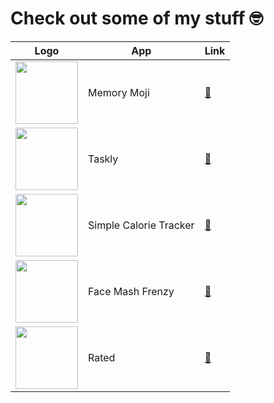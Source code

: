 
<h1>Check out some of my stuff 🤓</h1>



| Logo                                                                 | App   | Link      |
|----------------------------------------------------------------------|---------------|------------|
| <img src="https://kezhall.dev/img/apps/memorymoji.png" width="100"/>  | Memory Moji   | [🔗](https://kezhall.dev/app/memorymoji) |
| <img src="https://kezhall.dev/img/apps/todo.png" width="100"/>        | Taskly        | [🔗](https://kezhall.dev/app/taskly)     |
| <img src="https://kezhall.dev/img/apps/simplecalorietracker.png" width="100"/>        | Simple Calorie Tracker        | [🔗](https://kezhall.dev/app/simple-calorie-tracker)     |
| <img src="https://kezhall.dev/img/apps/facemashfrenzy.png" width="100"/>        | Face Mash Frenzy        | [🔗](https://kezhall.dev/app/face-mash-frenzy)     |
| <img src="https://kezhall.dev/img/apps/rated.png" width="100"/>        | Rated        | [🔗](https://kezhall.dev/app/rated)     |

